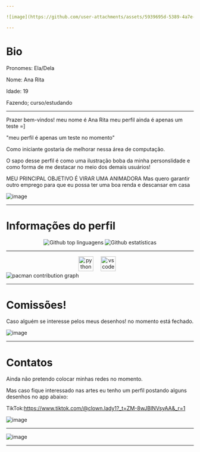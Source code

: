 ```yaml
---

![image](https://github.com/user-attachments/assets/5939695d-5389-4a7e-972c-806ff943659f)

---
```

# Bio

Pronomes: Ela/Dela

Nome: Ana Rita

Idade: 19

Fazendo; curso/estudando

---

Prazer bem-vindos! meu nome é Ana Rita meu perfil ainda é apenas um teste =]

"meu perfil é apenas um teste no momento"

Como iniciante gostaria de melhorar nessa área de computação.

O sapo desse perfil é como uma ilustração boba da minha personslidade e como forma de me destacar no meio dos demais usuários!


MEU PRINCIPAL OBJETIVO É VIRAR UMA ANIMADORA
Mas quero garantir outro emprego para que eu possa ter uma boa renda e descansar em casa

![image](https://github.com/user-attachments/assets/326fdf3b-ffce-4e05-861d-5c68be8d6a96)

---
# Informações do perfil

<div align="center">
  <img src="https://github-readme-stats.vercel.app/api/top-langs/?username=Anarita17&layout=compact&langs_count=20&theme=tokyonight" alt="Github top linguagens"/>
  <img src="https://github-readme-streak-stats.herokuapp.com/?user=Anarita17&theme=tokyonight" alt="Github estatísticas"/>
</div>

---

<div align="center">
  <img src="https://cdn.jsdelivr.net/gh/devicons/devicon/icons/python/python-original.svg" height="40" alt="python logo"  />
  <img width="12" />
  <img src="https://cdn.jsdelivr.net/gh/devicons/devicon/icons/vscode/vscode-original.svg" height="40" alt="vscode logo"  />
  <img width="12" />
</div>

<picture>
  <source media="(prefers-color-scheme: dark)" srcset="https://raw.githubusercontent.com/Anarita17/Anarita17/output/pacman-contribution-graph-dark.svg">
  <source media="(prefers-color-scheme: green)" srcset="https://raw.githubusercontent.com/Anarita17/Anarita17/output/pacman-contribution-graph.svg">
  <img alt="pacman contribution graph" src="https://raw.githubusercontent.com/Anarita17/Anarita17/output/pacman-contribution-graph.svg">
</picture>

---

# Comissões!

Caso alguém se interesse pelos meus desenhos!
no momento está fechado.

![image](https://github.com/user-attachments/assets/a92a750b-b886-42da-ad29-e899b6bf528b)

---
# Contatos

Ainda não pretendo colocar minhas redes no momento.

Mas caso fique interessado nas artes eu tenho um perfil postando alguns desenhos no app abaixo:

TikTok:https://www.tiktok.com/@clown.lady1?_t=ZM-8wJBlNVsyAA&_r=1

![image](https://github.com/user-attachments/assets/66c32585-20b8-46ff-84e2-65e386a5b2a7)


---

![image](https://github.com/user-attachments/assets/950ef480-832a-45c7-9227-6c3536e07eb6)


---
